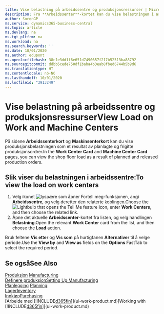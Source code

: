 ```yaml
---
title: Vise belastning på arbeidssentre og produksjonsressurser | Microsoft-dokumentasjon
description: Fra **Arbeidssenter**-kortet kan du vise belastningen i arbeidssentrene som et resultat av frigitte produksjonsordrer.
author: SorenGP
ms.service: dynamics365-business-central
ms.topic: article
ms.devlang: na
ms.tgt_pltfrm: na
ms.workload: na
ms.search.keywords: ''
ms.date: 10/01/2020
ms.author: edupont
ms.openlocfilehash: 38e1e3dd1f6e651d7490657f217b52513ba88792
ms.sourcegitcommit: ddbb5cede750df1baba4b3eab8fbed6744b5b9d6
ms.translationtype: HT
ms.contentlocale: nb-NO
ms.lasthandoff: 10/01/2020
ms.locfileid: "3913249"
---
```

# <a name="view-load-on-work-and-machine-centers"></a><span data-ttu-id="faf93-103">Vise belastning på arbeidssentre og produksjonsressurser</span><span class="sxs-lookup"><span data-stu-id="faf93-103">View Load on Work and Machine Centers</span></span>
<span data-ttu-id="faf93-104">På sidene **Arbeidssenterkort** og **Maskinsenterkort** kan du vise produksjonsbelastningen som et resultat av planlagte og frigitte produksjonsordrer.</span><span class="sxs-lookup"><span data-stu-id="faf93-104">In the **Work Center Card** and **Machine Center Card** pages, you can view the shop floor load as a result of planned and released production orders.</span></span>    

## <a name="to-view-the-load-on-work-centers"></a><span data-ttu-id="faf93-105">Slik viser du belastningen i arbeidssentre:</span><span class="sxs-lookup"><span data-stu-id="faf93-105">To view the load on work centers</span></span>  
1.  <span data-ttu-id="faf93-106">Velg ikonet ![lyspære som åpner Fortell meg-funksjonen](media/ui-search/search_small.png "Fortell hva du vil gjøre"), angi **Arbeidssentre**, og velg deretter den relaterte koblingen.</span><span class="sxs-lookup"><span data-stu-id="faf93-106">Choose the ![Lightbulb that opens the Tell Me feature](media/ui-search/search_small.png "Tell me what you want to do") icon, enter **Work Centers**, and then choose the related link.</span></span>  
2.  <span data-ttu-id="faf93-107">Åpne det aktuelle **Arbeidssenter**-kortet fra listen, og velg handlingen **Belastning**.</span><span class="sxs-lookup"><span data-stu-id="faf93-107">Open the relevant **Work Center** card from the list, and then choose the **Load** action.</span></span>  

<span data-ttu-id="faf93-108">Bruk feltene **Vis etter** og **Vis som** på hurtigfanen **Alternativer** til å velge periode.</span><span class="sxs-lookup"><span data-stu-id="faf93-108">Use the **View by** and **View as** fields on the **Options** FastTab to select the required period.</span></span>  

## <a name="see-also"></a><span data-ttu-id="faf93-109">Se også</span><span class="sxs-lookup"><span data-stu-id="faf93-109">See Also</span></span>  
<span data-ttu-id="faf93-110">[Produksjon](production-manage-manufacturing.md)  </span><span class="sxs-lookup"><span data-stu-id="faf93-110">[Manufacturing](production-manage-manufacturing.md)  </span></span>  
[<span data-ttu-id="faf93-111">Definere produksjon</span><span class="sxs-lookup"><span data-stu-id="faf93-111">Setting Up Manufacturing</span></span>](production-configure-production-processes.md)  
<span data-ttu-id="faf93-112">[Planlegging](production-planning.md)    </span><span class="sxs-lookup"><span data-stu-id="faf93-112">[Planning](production-planning.md)    </span></span>  
[<span data-ttu-id="faf93-113">Lager</span><span class="sxs-lookup"><span data-stu-id="faf93-113">Inventory</span></span>](inventory-manage-inventory.md)  
[<span data-ttu-id="faf93-114">Innkjøp</span><span class="sxs-lookup"><span data-stu-id="faf93-114">Purchasing</span></span>](purchasing-manage-purchasing.md)  
<span data-ttu-id="faf93-115">[Arbeide med [!INCLUDE[d365fin](includes/d365fin_md.md)]](ui-work-product.md)</span><span class="sxs-lookup"><span data-stu-id="faf93-115">[Working with [!INCLUDE[d365fin](includes/d365fin_md.md)]](ui-work-product.md)</span></span>
